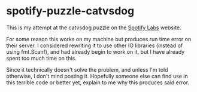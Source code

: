 # spotify-puzzle-catvsdog

This is my attempt at the catvsdog puzzle on the [Spotify Labs](https://labs.spotify.com/puzzles/) website.

For some reason this works on my machine but produces run time error on their server. I considered rewriting it to use other IO libraries (instead of using fmt.Scanf), and had already begin to work on it, but I have already spent too much time on this.

Since it technically doesn't solve the problem, and unless I'm told otherwise, I don't mind posting it. Hopefully someone else can find use in this terrible code or better yet, explain to me why this produces said error.
